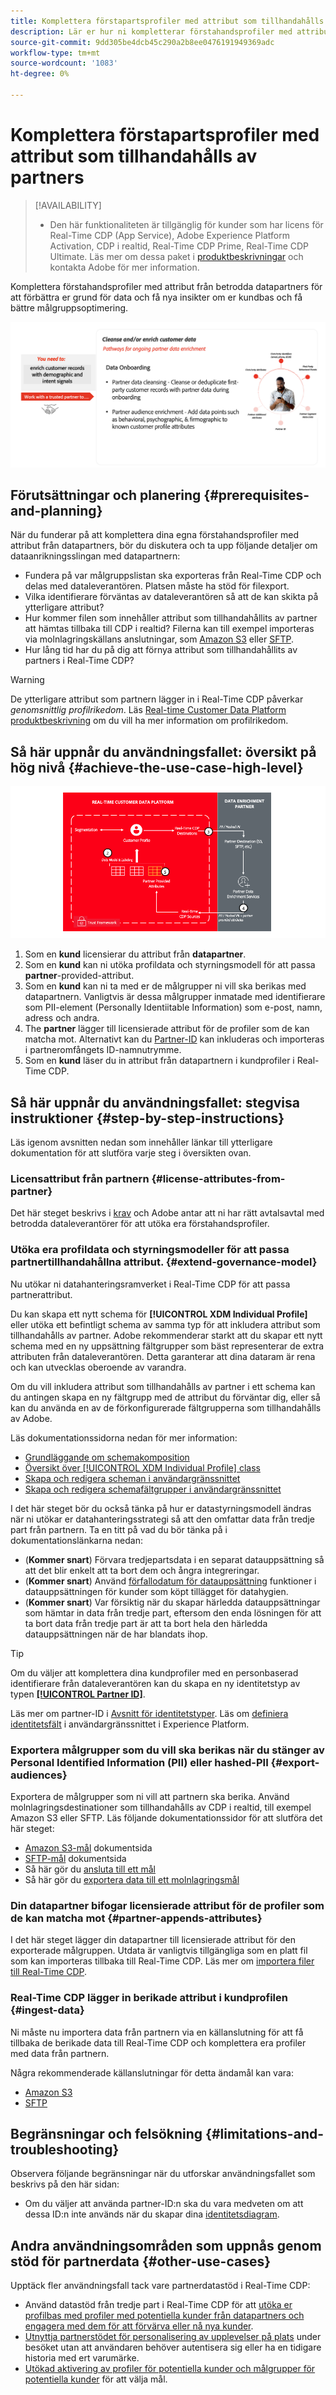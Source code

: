```yaml
---
title: Komplettera förstapartsprofiler med attribut som tillhandahålls av partners
description: Lär er hur ni kompletterar förstahandsprofiler med attribut från betrodda datapartners för att förbättra er datamängd, få nya insikter i er kundbas och optimera målgrupperna bättre.
source-git-commit: 9dd305be4dcb45c290a2b8ee0476191949369adc
workflow-type: tm+mt
source-wordcount: '1083'
ht-degree: 0%

---
```


# Komplettera förstapartsprofiler med attribut som tillhandahålls av partners

>[!AVAILABILITY]
>
>* Den här funktionaliteten är tillgänglig för kunder som har licens för Real-Time CDP (App Service), Adobe Experience Platform Activation, CDP i realtid, Real-Time CDP Prime, Real-Time CDP Ultimate. Läs mer om dessa paket i [produktbeskrivningar](https://helpx.adobe.com/legal/product-descriptions.html) och kontakta Adobe för mer information.

Komplettera förstahandsprofiler med attribut från betrodda datapartners för att förbättra er grund för data och få nya insikter om er kundbas och få bättre målgruppsoptimering.

![Förbättrade profiler med attribut som tillhandahålls av partners använder en omfattande visuell översikt.](/help/rtcdp/assets/partner-data/enrichment/enrichment-use-case-overview.png)

## Förutsättningar och planering {#prerequisites-and-planning}

När du funderar på att komplettera dina egna förstahandsprofiler med attribut från datapartners, bör du diskutera och ta upp följande detaljer om dataanrikningsslingan med datapartnern:

* Fundera på var målgruppslistan ska exporteras från Real-Time CDP och delas med dataleverantören. Platsen måste ha stöd för filexport.
* Vilka identifierare förväntas av dataleverantören så att de kan skikta på ytterligare attribut?
* Hur kommer filen som innehåller attribut som tillhandahållits av partner att hämtas tillbaka till CDP i realtid? Filerna kan till exempel importeras via molnlagringskällans anslutningar, som [Amazon S3](/help/sources/connectors/cloud-storage/s3.md) eller [SFTP](/help/sources/connectors/cloud-storage/sftp.md).
* Hur lång tid har du på dig att förnya attribut som tillhandahållits av partners i Real-Time CDP?

>[!WARNING]
>
>De ytterligare attribut som partnern lägger in i Real-Time CDP påverkar *genomsnittlig profilrikedom*. Läs [Real-time Customer Data Platform produktbeskrivning](https://helpx.adobe.com/legal/product-descriptions/real-time-customer-data-platform.html) om du vill ha mer information om profilrikedom.

## Så här uppnår du användningsfallet: översikt på hög nivå {#achieve-the-use-case-high-level}

![Förbättrade profiler med attribut som tillhandahålls av partners använder en omfattande visuell översikt.](/help/rtcdp/assets/partner-data/enrichment/enrichment-use-case-steps.png)

1. Som en **kund** licensierar du attribut från **datapartner**.
2. Som en **kund** kan ni utöka profildata och styrningsmodell för att passa **partner**-provided-attribut.
3. Som en **kund** kan ni ta med er de målgrupper ni vill ska berikas med datapartnern. Vanligtvis är dessa målgrupper inmatade med identifierare som PII-element (Personally Identiitable Information) som e-post, namn, adress och andra.
4. The **partner** lägger till licensierade attribut för de profiler som de kan matcha mot. Alternativt kan du [Partner-ID](/help/identity-service/namespaces.md) kan inkluderas och importeras i partneromfångets ID-namnutrymme.
5. Som en **kund** läser du in attribut från datapartnern i kundprofiler i Real-Time CDP.

## Så här uppnår du användningsfallet: stegvisa instruktioner {#step-by-step-instructions}

Läs igenom avsnitten nedan som innehåller länkar till ytterligare dokumentation för att slutföra varje steg i översikten ovan.

### Licensattribut från partnern {#license-attributes-from-partner}

Det här steget beskrivs i [krav](#prerequisites-and-planning) och Adobe antar att ni har rätt avtalsavtal med betrodda dataleverantörer för att utöka era förstahandsprofiler.

### Utöka era profildata och styrningsmodeller för att passa partnertillhandahållna attribut. {#extend-governance-model}

Nu utökar ni datahanteringsramverket i Real-Time CDP för att passa partnerattribut.

Du kan skapa ett nytt schema för **[!UICONTROL XDM Individual Profile]** eller utöka ett befintligt schema av samma typ för att inkludera attribut som tillhandahålls av partner. Adobe rekommenderar starkt att du skapar ett nytt schema med en ny uppsättning fältgrupper som bäst representerar de extra attributen från dataleverantören. Detta garanterar att dina dataram är rena och kan utvecklas oberoende av varandra.

Om du vill inkludera attribut som tillhandahålls av partner i ett schema kan du antingen skapa en ny fältgrupp med de attribut du förväntar dig, eller så kan du använda en av de förkonfigurerade fältgrupperna som tillhandahålls av Adobe.

Läs dokumentationssidorna nedan för mer information:

* [Grundläggande om schemakomposition](/help/xdm/schema/composition.md)
* [Översikt över [!UICONTROL XDM Individual Profile] class](/help/xdm/classes/individual-profile.md)
* [Skapa och redigera scheman i användargränssnittet](/help/xdm/ui/resources/schemas.md)
* [Skapa och redigera schemafältgrupper i användargränssnittet](/help/xdm/ui/resources/field-groups.md)

<!--

Commenting out links for now
* [Create and edit schemas using the API](/help/xdm/api/schemas.md#create)
* [Update an existing schema to add field groups using the API](/help/xdm/api/schemas.md#patch)
* Link to new field group documentation page when it exists

-->

I det här steget bör du också tänka på hur er datastyrningsmodell ändras när ni utökar er datahanteringsstrategi så att den omfattar data från tredje part från partnern. Ta en titt på vad du bör tänka på i dokumentationslänkarna nedan:

* (**Kommer snart**) Förvara tredjepartsdata i en separat datauppsättning så att det blir enkelt att ta bort dem och ångra integreringar.
* (**Kommer snart**) Använd [förfallodatum för datauppsättning](/help/hygiene/ui/dataset-expiration.md) funktioner i datauppsättningen för kunder som köpt tillägget för datahygien.
* (**Kommer snart**) Var försiktig när du skapar härledda datauppsättningar som hämtar in data från tredje part, eftersom den enda lösningen för att ta bort data från tredje part är att ta bort hela den härledda datauppsättningen när de har blandats ihop.

>[!TIP]
>
>Om du väljer att komplettera dina kundprofiler med en personbaserad identifierare från dataleverantören kan du skapa en ny identitetstyp av typen **[[!UICONTROL Partner ID]](/help/identity-service/namespaces.md)**.
>
>Läs mer om partner-ID i [Avsnitt för identitetstyper](/help/identity-service/namespaces.md).
>Läs om [definiera identitetsfält](/help/xdm/ui/fields/identity.md) i användargränssnittet i Experience Platform.

### Exportera målgrupper som du vill ska berikas när du stänger av Personal Identified Information (PII) eller hashed-PII {#export-audiences}

Exportera de målgrupper som ni vill att partnern ska berika. Använd molnlagringsdestinationer som tillhandahålls av CDP i realtid, till exempel Amazon S3 eller SFTP. Läs följande dokumentationssidor för att slutföra det här steget:

* [Amazon S3-mål](/help/destinations/catalog/cloud-storage/amazon-s3.md) dokumentsida
* [SFTP-mål](/help/destinations/catalog/cloud-storage/sftp.md) dokumentsida
* Så här gör du [ansluta till ett mål](/help/destinations/ui/connect-destination.md)
* Så här gör du [exportera data till ett molnlagringsmål](/help/destinations/ui/activate-batch-profile-destinations.md)

### Din datapartner bifogar licensierade attribut för de profiler som de kan matcha mot {#partner-appends-attributes}

I det här steget lägger din datapartner till licensierade attribut för den exporterade målgruppen. Utdata är vanligtvis tillgängliga som en platt fil som kan importeras tillbaka till Real-Time CDP. Läs mer om [importera filer till Real-Time CDP](/help/ingestion/tutorials/ingest-batch-data.md#upload-file).

### Real-Time CDP lägger in berikade attribut i kundprofilen {#ingest-data}

Ni måste nu importera data från partnern via en källanslutning för att få tillbaka de berikade data till Real-Time CDP och komplettera era profiler med data från partnern.

Några rekommenderade källanslutningar för detta ändamål kan vara:

* [Amazon S3](/help/sources/connectors/cloud-storage/s3.md)
* [SFTP](/help/sources/connectors/cloud-storage/sftp.md)

## Begränsningar och felsökning {#limitations-and-troubleshooting}

Observera följande begränsningar när du utforskar användningsfallet som beskrivs på den här sidan:

* Om du väljer att använda partner-ID:n ska du vara medveten om att dessa ID:n inte används när du skapar dina [identitetsdiagram](/help/identity-service/ui/identity-graph-viewer.md).

## Andra användningsområden som uppnås genom stöd för partnerdata {#other-use-cases}

Upptäck fler användningsfall tack vare partnerdatastöd i Real-Time CDP:

* Använd datastöd från tredje part i Real-Time CDP för att [utöka er profilbas med profiler med potentiella kunder från datapartners och engagera med dem för att förvärva eller nå nya kunder](/help/rtcdp/partner-data/prospecting.md).
* [Utnyttja partnerstödet för personalisering av upplevelser på plats](/help/rtcdp/partner-data/onsite-personalization.md) under besöket utan att användaren behöver autentisera sig eller ha en tidigare historia med ert varumärke.
* [Utökad aktivering av profiler för potentiella kunder och målgrupper för potentiella kunder](/help/destinations/ui/activate-prospect-audiences.md) för att välja mål.